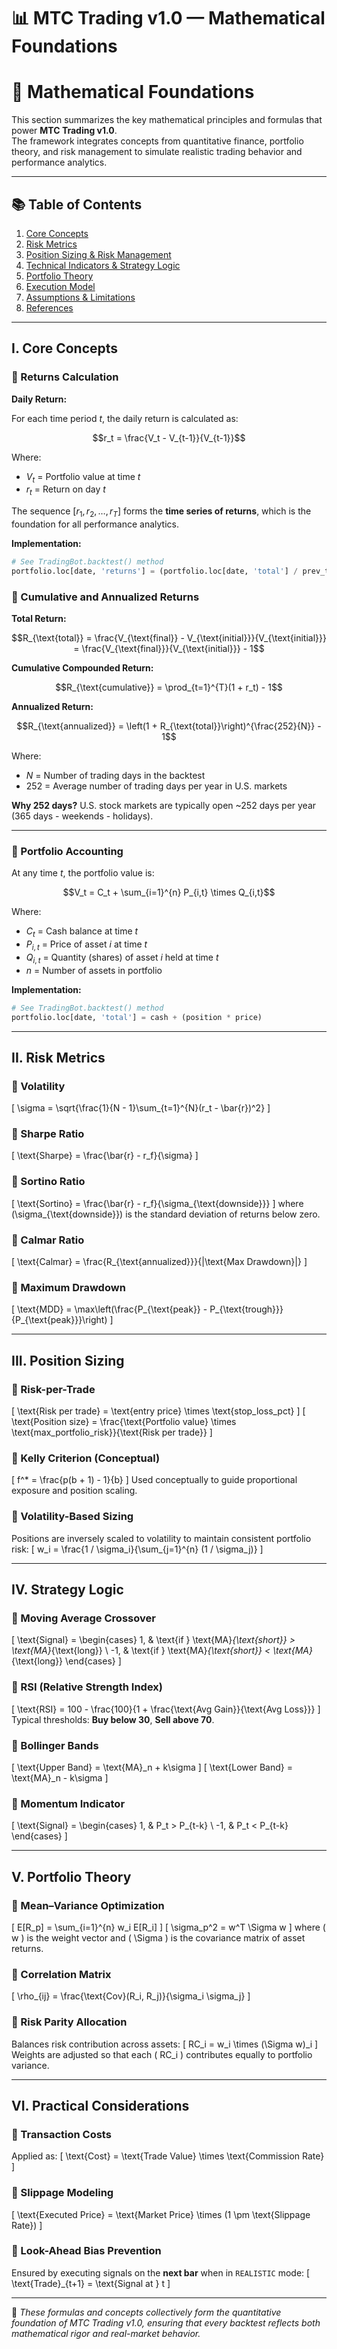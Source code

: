 # 📊 MTC Trading v1.0 — Mathematical Foundations

# 📐 Mathematical Foundations

This section summarizes the key mathematical principles and formulas that power **MTC Trading v1.0**.  
The framework integrates concepts from quantitative finance, portfolio theory, and risk management to simulate realistic trading behavior and performance analytics.

---

## 📚 Table of Contents

1. [Core Concepts](#i-core-concepts)
2. [Risk Metrics](#ii-risk-metrics)
3. [Position Sizing & Risk Management](#iii-position-sizing--risk-management)
4. [Technical Indicators & Strategy Logic](#iv-technical-indicators--strategy-logic)
5. [Portfolio Theory](#v-portfolio-theory)
6. [Execution Model](#vi-execution-model)
7. [Assumptions & Limitations](#vii-assumptions--limitations)
8. [References](#viii-references)

---
 
## I. Core Concepts

### 🔹 Returns Calculation
**Daily Return:**

For each time period $t$, the daily return is calculated as:

$$r_t = \frac{V_t - V_{t-1}}{V_{t-1}}$$

Where:
- $V_t$ = Portfolio value at time $t$
- $r_t$ = Return on day $t$

The sequence $[r_1, r_2, \dots, r_T]$ forms the **time series of returns**, which is the foundation for all performance analytics.

**Implementation:**
```python
# See TradingBot.backtest() method
portfolio.loc[date, 'returns'] = (portfolio.loc[date, 'total'] / prev_total) - 1
```

### 🔹 Cumulative and Annualized Returns
**Total Return:**

$$R_{\text{total}} = \frac{V_{\text{final}} - V_{\text{initial}}}{V_{\text{initial}}} = \frac{V_{\text{final}}}{V_{\text{initial}}} - 1$$

**Cumulative Compounded Return:**

$$R_{\text{cumulative}} = \prod_{t=1}^{T}(1 + r_t) - 1$$

**Annualized Return:**

$$R_{\text{annualized}} = \left(1 + R_{\text{total}}\right)^{\frac{252}{N}} - 1$$

Where:
- $N$ = Number of trading days in the backtest
- 252 = Average number of trading days per year in U.S. markets

**Why 252 days?** U.S. stock markets are typically open ~252 days per year (365 days - weekends - holidays).

---


### 🔹 Portfolio Accounting
At any time $t$, the portfolio value is:

$$V_t = C_t + \sum_{i=1}^{n} P_{i,t} \times Q_{i,t}$$

Where:
- $C_t$ = Cash balance at time $t$
- $P_{i,t}$ = Price of asset $i$ at time $t$
- $Q_{i,t}$ = Quantity (shares) of asset $i$ held at time $t$
- $n$ = Number of assets in portfolio

**Implementation:**
```python
# See TradingBot.backtest() method
portfolio.loc[date, 'total'] = cash + (position * price)
```
---

## II. Risk Metrics

### 🔹 Volatility
\[
\sigma = \sqrt{\frac{1}{N - 1}\sum_{t=1}^{N}(r_t - \bar{r})^2}
\]

### 🔹 Sharpe Ratio
\[
\text{Sharpe} = \frac{\bar{r} - r_f}{\sigma}
\]

### 🔹 Sortino Ratio
\[
\text{Sortino} = \frac{\bar{r} - r_f}{\sigma_{\text{downside}}}
\]
where \(\sigma_{\text{downside}}\) is the standard deviation of returns below zero.

### 🔹 Calmar Ratio
\[
\text{Calmar} = \frac{R_{\text{annualized}}}{|\text{Max Drawdown}|}
\]

### 🔹 Maximum Drawdown
\[
\text{MDD} = \max\left(\frac{P_{\text{peak}} - P_{\text{trough}}}{P_{\text{peak}}}\right)
\]

---

## III. Position Sizing

### 🔹 Risk-per-Trade
\[
\text{Risk per trade} = \text{entry price} \times \text{stop\_loss\_pct}
\]
\[
\text{Position size} = \frac{\text{Portfolio value} \times \text{max\_portfolio\_risk}}{\text{Risk per trade}}
\]

### 🔹 Kelly Criterion (Conceptual)
\[
f^* = \frac{p(b + 1) - 1}{b}
\]
Used conceptually to guide proportional exposure and position scaling.

### 🔹 Volatility-Based Sizing
Positions are inversely scaled to volatility to maintain consistent portfolio risk:
\[
w_i = \frac{1 / \sigma_i}{\sum_{j=1}^{n} (1 / \sigma_j)}
\]

---

## IV. Strategy Logic

### 🔹 Moving Average Crossover
\[
\text{Signal} =
\begin{cases}
1, & \text{if } \text{MA}_{\text{short}} > \text{MA}_{\text{long}} \\
-1, & \text{if } \text{MA}_{\text{short}} < \text{MA}_{\text{long}}
\end{cases}
\]

### 🔹 RSI (Relative Strength Index)
\[
\text{RSI} = 100 - \frac{100}{1 + \frac{\text{Avg Gain}}{\text{Avg Loss}}}
\]
Typical thresholds: **Buy below 30**, **Sell above 70**.

### 🔹 Bollinger Bands
\[
\text{Upper Band} = \text{MA}_n + k\sigma
\]
\[
\text{Lower Band} = \text{MA}_n - k\sigma
\]

### 🔹 Momentum Indicator
\[
\text{Signal} =
\begin{cases}
1, & P_t > P_{t-k} \\
-1, & P_t < P_{t-k}
\end{cases}
\]

---

## V. Portfolio Theory

### 🔹 Mean–Variance Optimization
\[
E[R_p] = \sum_{i=1}^{n} w_i E[R_i]
\]
\[
\sigma_p^2 = w^T \Sigma w
\]
where \( w \) is the weight vector and \( \Sigma \) is the covariance matrix of asset returns.

### 🔹 Correlation Matrix
\[
\rho_{ij} = \frac{\text{Cov}(R_i, R_j)}{\sigma_i \sigma_j}
\]

### 🔹 Risk Parity Allocation
Balances risk contribution across assets:
\[
RC_i = w_i \times (\Sigma w)_i
\]
Weights are adjusted so that each \( RC_i \) contributes equally to portfolio variance.

---

## VI. Practical Considerations

### 🔹 Transaction Costs
Applied as:
\[
\text{Cost} = \text{Trade Value} \times \text{Commission Rate}
\]

### 🔹 Slippage Modeling
\[
\text{Executed Price} = \text{Market Price} \times (1 \pm \text{Slippage Rate})
\]

### 🔹 Look-Ahead Bias Prevention
Ensured by executing signals on the **next bar** when in `REALISTIC` mode:
\[
\text{Trade}_{t+1} = \text{Signal at } t
\]

---

📘 *These formulas and concepts collectively form the quantitative foundation of MTC Trading v1.0, ensuring that every backtest reflects both mathematical rigor and real-market behavior.*
